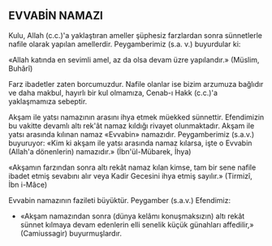 ## EVVABİN NAMAZI

Kulu, Allah (c.c.)'a yaklaştıran ameller şüphesiz farzlardan sonra sünnetlerle nafile olarak yapılan amellerdir. Peygamberimiz (s.a. v.) buyurdular ki:

«Allah katında en sevimli amel, az da olsa devam üzre yapılandır.» (Müslim, Buhârî)

Farz ibadetler zaten borcumuzdur. Nafile olanlar ise bizim arzumuza bağlıdır ve daha makbul, hayırlı bir kul olmamıza, Cenab-ı Hakk (c.c.)'a yaklaşmamıza sebeptir.

Akşam ile yatsı namazının arasını ihya et­mek müekked sünnettir. Efendimizin bu vakit­te devamlı altı rek'ât namaz kıldığı rivayet olun­maktadır. Akşam ile yatsı arasında kılınan na­maz «Evvabin» namazıdır. Peygamberimiz (s.a.v.) buyuruyor: «Kim ki akşam ile yatsı arasında namaz kılarsa, işte o Evvabin (Allah'a dönen­lerin) namazıdır.» (İbn'ül-Mübarek, İhya)

«Akşamın farzından sonra altı rekât namaz kılan kimse, tam bir sene nafile ibadet etmiş sevabını alır veya Kadir Gecesini ihya etmiş sa­yılır.» (Tirmizî, İbn i-Mâce)

Evvabin namazının fazileti büyüktür. Peygamber (s.a.v.) Efendimiz:

- «Akşam namazından sonra (dünya ke­lâmı konuşmaksızın) altı rekât sünnet kılmaya devam edenlerin elli senelik küçük günahları affedilir,» (Camiussagir) buyurmuşlardır.
